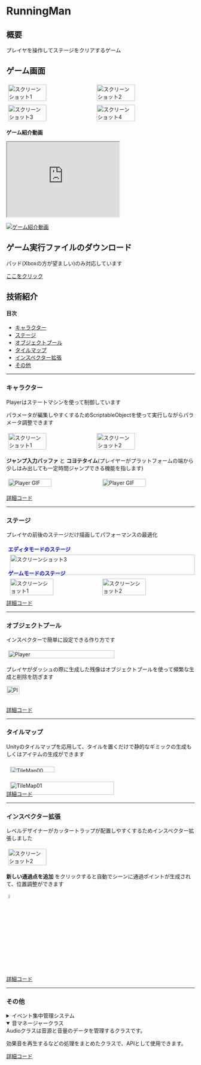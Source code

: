 # RunningMan

## 概要
プレイヤを操作してステージをクリアするゲーム

## ゲーム画面
<div style="display: flex; flex-wrap: wrap;">
  <img src="Image/RunningMan01.png" alt="スクリーンショット1" style="width: 45%; margin: 1%;">
  <img src="Image/RunningMan02.png" alt="スクリーンショット2" style="width: 45%; margin: 1%;">
  <img src="Image/RunningMan03.png" alt="スクリーンショット3" style="width: 45%; margin: 1%;">
  <img src="Image/RunningMan04.png" alt="スクリーンショット4" style="width: 45%; margin: 1%;">
</div>

**ゲーム紹介動画**
<div>
<iframe width="300" height="200" src="https://www.youtube.com/watch?v=QjvSPw2S2VY"></iframe>
</div>

[![ゲーム紹介動画](Image/Samune.png)](https://www.youtube.com/watch?v=QjvSPw2S2VY)


## ゲーム実行ファイルのダウンロード

パッド(Xboxの方が望ましい)のみ対応しています

<a href="https://drive.google.com/file/d/1QiQSTChbh0g_XJugiJhidbmwY0Qy1RAP/view?usp=drive_link" target="_blank">ここをクリック</a>

## 技術紹介
#### 目次
- [キャラクター](#キャラクター)
- [ステージ](#ステージ)
- [オブジェクトプール](#オブジェクトプール)
- [タイルマップ](#タイルマップ)
- [インスペクター拡張](#インスペクター拡張)
- [その他](#その他)

---

### キャラクター
Playerはステートマシンを使って制御しています

パラメータが編集しやすくするためScriptableObjectを使って実行しながらパラメータ調整できます

<div style="display: flex; flex-wrap: wrap;">
  <img src="Image/Player01.png" alt="スクリーンショット1" style="width: 45%; margin: 1%;">
  <img src="Image/Player02.png" alt="スクリーンショット2" style="width: 45%; margin: 1%;">
</div>

**ジャンプ入力バッファ** と **コヨテタイム**(プレイヤーがプラットフォームの端から少しはみ出しても一定時間ジャンプできる機能を指します)
<div style="display: flex; flex-wrap: wrap;">
  <img src="Image/PlayerGif001.gif" alt="Player GIF" style="width: 48%; margin: 1%;">
<img src="Image/PlayerGif002.gif" alt="Player GIF" style="width: 48%; margin: 1%;">
</div>

<a href = "https://github.com/Shatang0821/RunningUntiy/tree/main/Assets/_Scripts/Character/Player/PlayerStateMachine" target="_blank" rel="noopener noreferrer">詳細コード</a>

---

### ステージ
プレイヤの前後のステージだけ描画してパフォーマンスの最適化
<div style="display: flex; flex-wrap: wrap;">
  <div style="width: 100%; margin: 1%;">
    <strong style="color: blue;">エディタモードのステージ</strong>
    <img src="Image/Stage02.png" alt="スクリーンショット3" style="width: 100%; margin: 1%;">
  </div>
  <div style="width: 100%; margin: 1%;">
    <strong style="color: blue;">ゲームモードのステージ</strong>
    <div style="display: flex; justify-content: space-between;">
      <img src="Image/Stage00.png" alt="スクリーンショット1" style="width: 49%; margin: 1%;">
      <img src="Image/Stage01.png" alt="スクリーンショット2" style="width: 49%; margin: 1%;">
    </div>
  </div>
</div>
<a href = "https://github.com/Shatang0821/RunningUntiy/blob/main/Assets/_Scripts/SystemModules/StageManager.cs" target="_blank" rel="noopener noreferrer">詳細コード</a>

---

### オブジェクトプール
インスペクターで簡単に設定できる作り方です
<div style="display: flex; justify-content: space-between;">
      <img src="Image/Pool.png" alt="Player" style="width: 75%; margin: 1%;">
</div>

プレイヤがダッシュの際に生成した残像はオブジェクトプールを使って頻繁な生成と削除を防ぎます
<div style="display: flex; flex-wrap: nowarp;">

<div style="display: flex; justify-content: space-between;">
      <img src="Image/Player.png" alt="Player" style="width: 75%; margin: 1%;">
    </div>
</div>

<a href = "https://github.com/Shatang0821/RunningUntiy/tree/main/Assets/_Scripts/Pool" target="_blank" rel="noopener noreferrer">詳細コード</a>

---

### タイルマップ
Unityのタイルマップを応用して、タイルを置くだけで静的なギミックの生成もしくはアイテムの生成ができます
<div style="display: flex; flex-wrap: wrap;">
  <div style="display: flex; justify-content: space-between; flex-wrap: wrap; width: 100%; margin: 1%;">
      <img src="Image/TileMap00.png" alt="TileMap00" style="width: 49%; margin: 1%;">
      <img src="Image/TileMap01.png" alt="TileMap01" style="width: 75%; margin: 1%;">
  </div>
</div>
<a href = "https://github.com/Shatang0821/RunningUntiy/blob/main/Assets/_Scripts/Stage/Map/TileGenerator.cs" target="_blank" rel="noopener noreferrer">詳細コード</a>

---

### インスペクター拡張
レベルデザイナーがカッタートラップが配置しやすくするためインスペクター拡張しました
<div style="display: flex; flex-wrap: wrap;">
  <img src="Image/Trap00.png" alt="スクリーンショット2" style="width: 45%; margin: 1%;">
</div>

**新しい通過点を追加** をクリックすると自動でシーンに通過ポイントが生成されて、位置調整ができます

<img src="Image/Trap01.png" alt="スクリーンショット2" style="width: 10%; height: 5%; margin: 1%;">

<a href = "https://github.com/Shatang0821/RunningUntiy/blob/main/Assets/_Scripts/Editor/CustomEdit/PatrolPointsEditor.cs" target="_blank" rel="noopener noreferrer">詳細コード</a>

---

### その他

<details><summary>イベント集中管理システム</summary>
クラス間の結合度を避けるために使われるシステムとなります。

文字列をキーとして使っています
<a href = "https://github.com/Shatang0821/RunningUntiy/tree/main/Assets/_Scripts/SystemModules/EventCenter" target="_blank" rel="noopener noreferrer">詳細コード</a>
</details>

<details open><summary>音マネージャークラス</summary>
Audioクラスは音源と音量のデータを管理するクラスです。

効果音を再生するなどの処理をまとめたクラスで、APIとして使用できます。

<a href = "https://github.com/Shatang0821/RunningUntiy/blob/main/Assets/_Scripts/SystemModules/AudioManager.cs" target="_blank" rel="noopener noreferrer">詳細コード</a>
</details>



